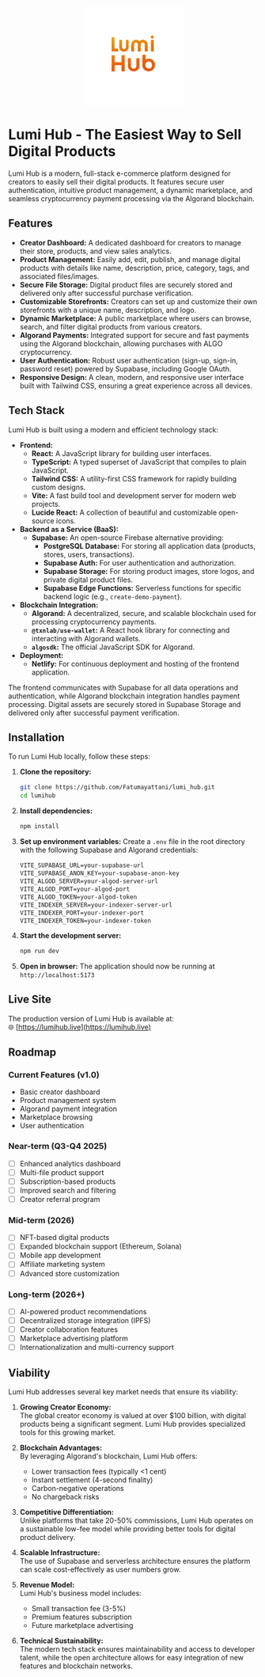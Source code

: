 <p align="center">
  <img src="public/lumil.png" alt="Logo" width="200"/>
</p>

# Lumi Hub - The Easiest Way to Sell Digital Products

Lumi Hub is a modern, full-stack e-commerce platform designed for creators to easily sell their digital products. It features secure user authentication, intuitive product management, a dynamic marketplace, and seamless cryptocurrency payment processing via the Algorand blockchain.

## Features

*   **Creator Dashboard:** A dedicated dashboard for creators to manage their store, products, and view sales analytics.
*   **Product Management:** Easily add, edit, publish, and manage digital products with details like name, description, price, category, tags, and associated files/images.
*   **Secure File Storage:** Digital product files are securely stored and delivered only after successful purchase verification.
*   **Customizable Storefronts:** Creators can set up and customize their own storefronts with a unique name, description, and logo.
*   **Dynamic Marketplace:** A public marketplace where users can browse, search, and filter digital products from various creators.
*   **Algorand Payments:** Integrated support for secure and fast payments using the Algorand blockchain, allowing purchases with ALGO cryptocurrency.
*   **User Authentication:** Robust user authentication (sign-up, sign-in, password reset) powered by Supabase, including Google OAuth.
*   **Responsive Design:** A clean, modern, and responsive user interface built with Tailwind CSS, ensuring a great experience across all devices.

## Tech Stack

Lumi Hub is built using a modern and efficient technology stack:

*   **Frontend:**
    *   **React:** A JavaScript library for building user interfaces.
    *   **TypeScript:** A typed superset of JavaScript that compiles to plain JavaScript.
    *   **Tailwind CSS:** A utility-first CSS framework for rapidly building custom designs.
    *   **Vite:** A fast build tool and development server for modern web projects.
    *   **Lucide React:** A collection of beautiful and customizable open-source icons.
*   **Backend as a Service (BaaS):**
    *   **Supabase:** An open-source Firebase alternative providing:
        *   **PostgreSQL Database:** For storing all application data (products, stores, users, transactions).
        *   **Supabase Auth:** For user authentication and authorization.
        *   **Supabase Storage:** For storing product images, store logos, and private digital product files.
        *   **Supabase Edge Functions:** Serverless functions for specific backend logic (e.g., `create-demo-payment`).
*   **Blockchain Integration:**
    *   **Algorand:** A decentralized, secure, and scalable blockchain used for processing cryptocurrency payments.
    *   **`@txnlab/use-wallet`:** A React hook library for connecting and interacting with Algorand wallets.
    *   **`algosdk`:** The official JavaScript SDK for Algorand.
*   **Deployment:**
    *   **Netlify:** For continuous deployment and hosting of the frontend application.


The frontend communicates with Supabase for all data operations and authentication, while Algorand blockchain integration handles payment processing. Digital assets are securely stored in Supabase Storage and delivered only after successful payment verification.



## Installation

To run Lumi Hub locally, follow these steps:

1. **Clone the repository:**
   ```bash
   git clone https://github.com/Fatumayattani/lumi_hub.git
   cd lumihub
   ```

2. **Install dependencies:**
   ```bash
   npm install
   ```

3. **Set up environment variables:**
   Create a `.env` file in the root directory with the following Supabase and Algorand credentials:
   ```
   VITE_SUPABASE_URL=your-supabase-url
   VITE_SUPABASE_ANON_KEY=your-supabase-anon-key
   VITE_ALGOD_SERVER=your-algod-server-url
   VITE_ALGOD_PORT=your-algod-port
   VITE_ALGOD_TOKEN=your-algod-token
   VITE_INDEXER_SERVER=your-indexer-server-url
   VITE_INDEXER_PORT=your-indexer-port
   VITE_INDEXER_TOKEN=your-indexer-token
   ```

4. **Start the development server:**
   ```bash
   npm run dev
   ```

5. **Open in browser:**
   The application should now be running at `http://localhost:5173`

## Live Site

The production version of Lumi Hub is available at:  
🌐 [https://lumihub.live](https://lumihub.live)

## Roadmap

### Current Features (v1.0)
- Basic creator dashboard
- Product management system
- Algorand payment integration
- Marketplace browsing
- User authentication

### Near-term (Q3-Q4 2025)
- [ ] Enhanced analytics dashboard
- [ ] Multi-file product support
- [ ] Subscription-based products
- [ ] Improved search and filtering
- [ ] Creator referral program

### Mid-term (2026)
- [ ] NFT-based digital products
- [ ] Expanded blockchain support (Ethereum, Solana)
- [ ] Mobile app development
- [ ] Affiliate marketing system
- [ ] Advanced store customization

### Long-term (2026+)
- [ ] AI-powered product recommendations
- [ ] Decentralized storage integration (IPFS)
- [ ] Creator collaboration features
- [ ] Marketplace advertising platform
- [ ] Internationalization and multi-currency support

## Viability

Lumi Hub addresses several key market needs that ensure its viability:

1. **Growing Creator Economy:**  
   The global creator economy is valued at over $100 billion, with digital products being a significant segment. Lumi Hub provides specialized tools for this growing market.

2. **Blockchain Advantages:**  
   By leveraging Algorand's blockchain, Lumi Hub offers:
   - Lower transaction fees (typically <1 cent)
   - Instant settlement (4-second finality)
   - Carbon-negative operations
   - No chargeback risks

3. **Competitive Differentiation:**  
   Unlike platforms that take 20-50% commissions, Lumi Hub operates on a sustainable low-fee model while providing better tools for digital product delivery.

4. **Scalable Infrastructure:**  
   The use of Supabase and serverless architecture ensures the platform can scale cost-effectively as user numbers grow.

5. **Revenue Model:**  
   Lumi Hub's business model includes:
   - Small transaction fee (3-5%)
   - Premium features subscription
   - Future marketplace advertising

6. **Technical Sustainability:**  
   The modern tech stack ensures maintainability and access to developer talent, while the open architecture allows for easy integration of new features and blockchain networks.
    